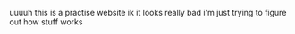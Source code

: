 uuuuh this is a practise website ik it looks really bad i'm just trying to figure out how stuff works
